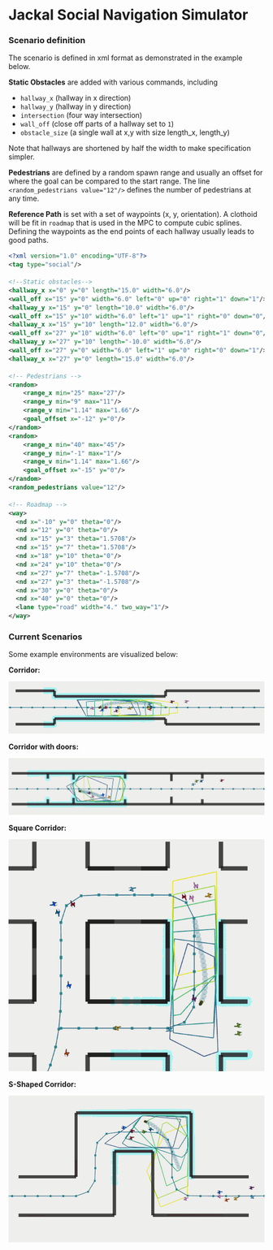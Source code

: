 # Jackal Social Navigation Simulator

### Scenario definition
The scenario is defined in xml format as demonstrated in the example below.

**Static Obstacles** are added with various commands, including 

- `hallway_x` (hallway in x direction)
- `hallway_y` (hallway in y direction)
- `intersection` (four way intersection)
- `wall_off` (close off parts of a hallway set to `1`)
- `obstacle_size` (a single wall at x,y with size length_x, length_y)

Note that hallways are shortened by half the width to make specification simpler.

**Pedestrians**  are defined by a random spawn range and usually an offset for where the goal can be compared to the start range. The line `<random_pedestrians value="12"/>` defines the number of pedestrians at any time. 

**Reference Path** is set with a set of waypoints (x, y, orientation). A clothoid will be fit in `roadmap` that is used in the MPC to compute cubic splines. Defining the waypoints as the end points of each hallway usually leads to good paths.

```xml
<?xml version="1.0" encoding="UTF-8"?>
<tag type="social"/>

<!--Static obstacles-->
<hallway_x x="0" y="0" length="15.0" width="6.0"/>
<wall_off x="15" y="0" width="6.0" left="0" up="0" right="1" down="1"/>
<hallway_y x="15" y="0" length="10.0" width="6.0"/>
<wall_off x="15" y="10" width="6.0" left="1" up="1" right="0" down="0"/>
<hallway_x x="15" y="10" length="12.0" width="6.0"/>
<wall_off x="27" y="10" width="6.0" left="0" up="1" right="1" down="0"/>
<hallway_y x="27" y="10" length="-10.0" width="6.0"/>
<wall_off x="27" y="0" width="6.0" left="1" up="0" right="0" down="1"/>
<hallway_x x="27" y="0" length="15.0" width="6.0"/>

<!-- Pedestrians -->
<random>
    <range_x min="25" max="27"/>
    <range_y min="9" max="11"/>
    <range_v min="1.14" max="1.66"/>
    <goal_offset x="-12" y="0"/>   
</random>
<random>
    <range_x min="40" max="45"/>
    <range_y min="-1" max="1"/>
    <range_v min="1.14" max="1.66"/>
    <goal_offset x="-15" y="0"/>   
</random>
<random_pedestrians value="12"/>

<!-- Roadmap -->
<way>
  <nd x="-10" y="0" theta="0"/>
  <nd x="12" y="0" theta="0"/>
  <nd x="15" y="3" theta="1.5708"/>
  <nd x="15" y="7" theta="1.5708"/>
  <nd x="18" y="10" theta="0"/>
  <nd x="24" y="10" theta="0"/>
  <nd x="27" y="7" theta="-1.5708"/>
  <nd x="27" y="3" theta="-1.5708"/>
  <nd x="30" y="0" theta="0"/>
  <nd x="40" y="0" theta="0"/>
  <lane type="road" width="4." two_way="1"/>
</way>
```

### Current Scenarios
Some example environments are visualized below:

**Corridor:**

![Corridor](docs/corridor.png) 

**Corridor with doors:**

![Corridor with doors](docs/corridor_with_doors.png) 

**Square Corridor:**

![Square corridor](docs/square_corridor.png) 

**S-Shaped Corridor:**

![S shape](docs/s_shape.png)
